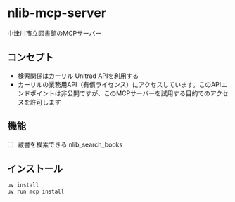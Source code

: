 # nlib-mcp-server

中津川市立図書館のMCPサーバー

## コンセプト

- 検索関係はカーリル Unitrad APIを利用する
- カーリルの業務用API（有償ライセンス）にアクセスしています。このAPIエンドポイントは非公開ですが、このMCPサーバーを試用する目的でのアクセスを許可します

## 機能

- [ ] 蔵書を検索できる nlib_search_books

## インストール

```bash
uv install
uv run mcp install
```